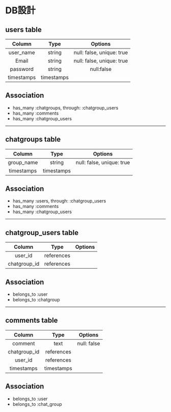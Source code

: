 # DB設計

## users table  

  |Column       |Type      |Options                   |
  |:-----------:|:--------:|:------------------------:|
  |user_name    |string    |null: false, unique: true |
  |Email        |string    |null: false, unique: true |
  |password     |string    |null:false                |
  |timestamps   |timestamps|                          |

## Association  

  - has_many :chatgroups, through: :chatgroup_users
  - has_many :comments
  - has_many :chatgroup_users

*****



## chatgroups table  

  |Column       |Type      |  Options                 |
  |:-----------:|:--------:|:------------------------:|
  |group_name   |string    | null: false, unique: true|
  |timestamps   |timestamps|                          |

## Association  

  - has_many :users, through: :chatgroup_users
  - has_many :comments
  - has_many :chatgroup_users

*****



## chatgroup_users table  

  |Column       |Type         |Options                   |
  |:-----------:|:-----------:|:------------------------:|
  |user_id      |references   |                          |
  |chatgroup_id |references   |                          |


## Association  

  - belongs_to :user
  - belongs_to :chatgroup

*****



## comments table  

  |Column       |Type         |Options                   |
  |:-----------:|:-----------:|:------------------------:|
  |comment      |text         |null: false               |
  |chatgroup_id |references   |                          |
  |user_id      |references   |                          |
  |timestamps   |timestamps   |                          |

## Association  

  - belongs_to :user
  - belongs_to :chat_group
